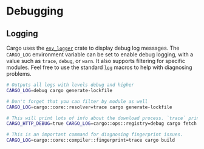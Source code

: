 # Debugging

## Logging

Cargo uses the [`env_logger`] crate to display debug log messages. The
`CARGO_LOG` environment variable can be set to enable debug logging, with a
value such as `trace`, `debug`, or `warn`. It also supports filtering for
specific modules. Feel free to use the standard [`log`] macros to help with
diagnosing problems.

```sh
# Outputs all logs with levels debug and higher
CARGO_LOG=debug cargo generate-lockfile

# Don't forget that you can filter by module as well
CARGO_LOG=cargo::core::resolver=trace cargo generate-lockfile

# This will print lots of info about the download process. `trace` prints even more.
CARGO_HTTP_DEBUG=true CARGO_LOG=cargo::ops::registry=debug cargo fetch

# This is an important command for diagnosing fingerprint issues.
CARGO_LOG=cargo::core::compiler::fingerprint=trace cargo build
```

[`env_logger`]: https://docs.rs/env_logger
[`log`]: https://docs.rs/log
